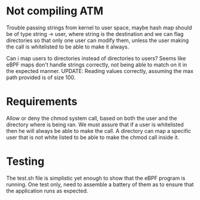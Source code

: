 # Not compiling ATM

Trouble passing strings from kernel to user space, maybe hash map should be of type string -> user, where string is the destination and we can flag directories so that only one user can modify them, unless the user making the call is whitelisted to be able to make it always.

Can i map users to directories instead of directories to users? Seems like eBPF maps don't handle strings correctly, not being able to match on it in the expected manner.
UPDATE: Reading values correctly, assuming the max path provided is of size 100.

# Requirements

Allow or deny the chmod system call, based on both the user and the directory where is being ran. We must assure that if a user is whitelisted then he will always be able to make the call. A directory can map a specific user that is not white listed to be able to make the chmod call inside it.

# Testing

The test.sh file is simplistic yet enough to show that the eBPF program is running. One test only, need to assemble a battery of them as to ensure that the application runs as expected.
